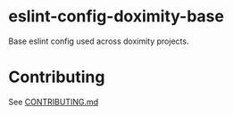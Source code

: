 # eslint-config-doximity-base
Base eslint config used across doximity projects.

# Contributing
See [CONTRIBUTING.md](./CONTRIBUTING.md)
